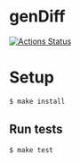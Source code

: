 # genDiff

[![Actions Status](https://github.com/alex-popov-tech/backend-project-lvl2/workflows/CI/badge.svg)](https://github.com/alex-popov-tech/backend-project-lvl2/actions)

# Setup

```sh
$ make install
```

## Run tests

```sh
$ make test
```
